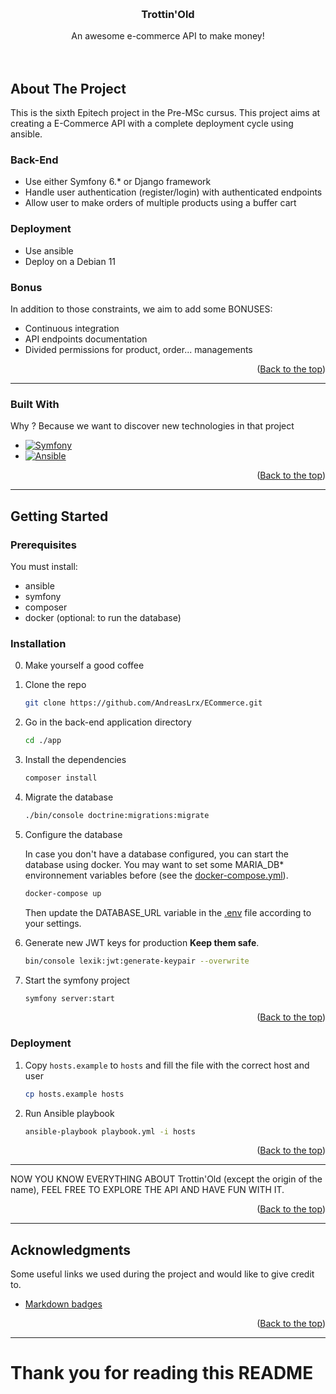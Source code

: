 <a name="readme-top"></a>

<!-- PROJECT LOGO -->
<br />
<div align="center">
  <!-- <a href="https://github.com/AndreasLrx/ECommerce">
    <img src="/app/public/logo.png" alt="Logo" width="350" height="auto">
  </a> -->

<h3 align="center">Trottin'Old</h3>

  <p align="center">
    An awesome e-commerce API to make money!
    <br />
    <br />
    <br />
  </p>
</div>

<!-- ABOUT THE PROJECT -->

## About The Project

This is the sixth Epitech project in the Pre-MSc cursus. This project aims at creating a E-Commerce API with a complete deployment cycle using ansible.

### Back-End

- Use either Symfony 6.\* or Django framework
- Handle user authentication (register/login) with authenticated endpoints
- Allow user to make orders of multiple products using a buffer cart

### Deployment

- Use ansible
- Deploy on a Debian 11

### Bonus

In addition to those constraints, we aim to add some BONUSES:

- Continuous integration
- API endpoints documentation
- Divided permissions for product, order... managements

 <p align="right">(<a href="#readme-top">Back to the top</a>)</p>

---

### Built With

Why ? Because we want to discover new technologies in that project

- [![Symfony][symfony.com]][symfony-url]
- [![Ansible][ansible.com]][ansible-url]

<p align="right">(<a href="#readme-top">Back to the top</a>)</p>

---

<!-- GETTING STARTED -->

## Getting Started

### Prerequisites

You must install:

- ansible
- symfony
- composer
- docker (optional: to run the database)

### Installation

0. Make yourself a good coffee

1. Clone the repo

   ```sh
   git clone https://github.com/AndreasLrx/ECommerce.git
   ```

2. Go in the back-end application directory

   ```sh
   cd ./app
   ```

3. Install the dependencies

   ```sh
   composer install
   ```

4. Migrate the database

   ```sh
   ./bin/console doctrine:migrations:migrate
   ```

5. Configure the database

   In case you don't have a database configured, you can start the database using docker.
   You may want to set some MARIA_DB\* environnement variables before
   (see the [docker-compose.yml](app/docker-compose.yml)).

   ```sh
   docker-compose up
   ```

   Then update the DATABASE_URL variable in the [.env](app/.env) file according to your settings.

6. Generate new JWT keys for production **Keep them safe**.

   ```sh
   bin/console lexik:jwt:generate-keypair --overwrite
   ```

7. Start the symfony project

   ```sh
   symfony server:start
   ```

      <p align="right">(<a href="#readme-top">Back to the top</a>)</p>

### Deployment

1. Copy `hosts.example` to `hosts` and fill the file with the correct host and user

   ```sh
   cp hosts.example hosts
   ```

2. Run Ansible playbook

   ```sh
   ansible-playbook playbook.yml -i hosts
   ```

      <p align="right">(<a href="#readme-top">Back to the top</a>)</p>
---

NOW YOU KNOW EVERYTHING ABOUT Trottin'Old (except the origin of the name), FEEL FREE TO EXPLORE THE API AND HAVE FUN WITH IT.

<p align="right">(<a href="#readme-top">Back to the top</a>)</p>

---

<!-- ACKNOWLEDGMENTS -->

## Acknowledgments

Some useful links we used during the project and would like to give credit to.

- [Markdown badges](https://github.com/Ileriayo/markdown-badges)

<p align="right">(<a href="#readme-top">Back to the top</a>)</p>

---

# Thank you for reading this README

<!-- MARKDOWN LINKS & IMAGES -->
<!-- https://www.markdownguide.org/basic-syntax/#reference-style-links -->

[symfony.com]: https://img.shields.io/badge/symfony-%23000000.svg?style=for-the-badge&logo=symfony&logoColor=white
[symfony-url]: https://symfony.com/
[ansible.com]: https://img.shields.io/badge/ansible-%231A1918.svg?style=for-the-badge&logo=ansible&logoColor=white
[ansible-url]: https://ansible.com/
